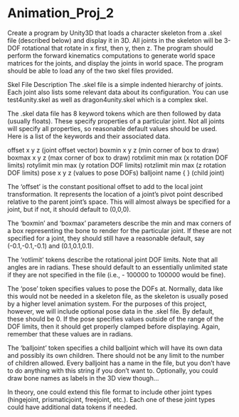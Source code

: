 # Animation_Proj_2

Create a program by Unity3D that loads a character skeleton from a .skel file (described below)
and display it in 3D. All joints in the skeleton will be 3-DOF rotational that rotate in x first, then
y, then z. The program should perform the forward kinematics computations to generate world
space matrices for the joints, and display the joints in world space. The program should be able to
load any of the two skel files provided.

Skel File Description
The .skel file is a simple indented hierarchy of joints. Each joint also lists some relevant data
about its configuration. You can use test4unity.skel as well as dragon4unity.skel which is a
complex skel.

The .skel data file has 8 keyword tokens which are then followed by data (usually floats). These
specify properties of a particular joint. Not all joints will specify all properties, so reasonable
default values should be used. Here is a list of the keywords and their associated data.

offset x y z (joint offset vector)
boxmin x y z (min corner of box to draw)
boxmax x y z (max corner of box to draw)
rotxlimit min max (x rotation DOF limits)
rotylimit min max (y rotation DOF limits)
rotzlimit min max (z rotation DOF limits)
pose x y z (values to pose DOFs)
balljoint name { } (child joint)

The ‘offset’ is the constant positional offset to add to the local joint transformation. It represents
the location of a joint’s pivot point described relative to the parent joint’s space. This will almost
always be specified for a joint, but if not, it should default to (0,0,0).

The ‘boxmin’ and ‘boxmax’ parameters describe the min and max corners of a box representing
the bone to render for the particular joint. If these are not specified for a joint, they should still
have a reasonable default, say (-0.1,-0.1,-0.1) and (0.1,0.1,0.1).

The ‘rotlimit’ tokens describe the rotational joint DOF limits. Note that all angles are in radians.
These should default to an essentially unlimited state if they are not specified in the file (i.e., -
100000 to 100000 would be fine).

The ‘pose’ token specifies values to pose the DOFs at. Normally, data like this would not be
needed in a skeleton file, as the skeleton is usually posed by a higher level animation system. For
the purposes of this project, however, we will include optional pose data in the .skel file. By
default, these should be 0. If the pose specifies values outside of the range of the DOF limits, then
it should get properly clamped before displaying. Again, remember that these values are in
radians.

The ‘balljoint’ token specifies a child balljoint which will have its own data and possibly its own
children. There should not be any limit to the number of children allowed. Every balljoint has a
name in the file, but you don’t have to do anything with this string if you don’t want to.
Optionally, you could draw bone names as labels in the 3D view though…

In theory, one could extend this file format to include other joint types (hingejoint, prismaticjoint,
freejoint, etc.). Each one of these joint types could have additional data tokens if needed.
